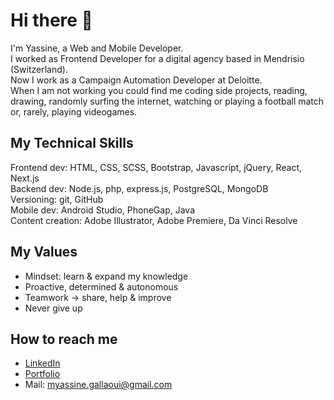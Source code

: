 # Hi there 👋

I'm Yassine, a Web and Mobile Developer.  
I worked as Frontend Developer for a digital agency based in Mendrisio (Switzerland).  
Now I work as a Campaign Automation Developer at Deloitte.  
When I am not working you could find me coding side projects, reading, drawing, randomly surfing the internet, watching or playing a football match or, rarely, playing videogames.  


## My Technical Skills
Frontend dev: HTML, CSS, SCSS, Bootstrap, Javascript, jQuery, React, Next.js  
Backend dev: Node.js, php, express.js, PostgreSQL, MongoDB  
Versioning: git, GitHub  
Mobile dev: Android Studio, PhoneGap, Java  
Content creation: Adobe Illustrator, Adobe Premiere, Da Vinci Resolve  

## My Values

* Mindset: learn & expand my knowledge
* Proactive, determined & autonomous
* Teamwork -> share, help & improve
* Never give up


## How to reach me


* [LinkedIn](https://www.linkedin.com/in/mohamed-yassine-gallaoui/)
* [Portfolio](https://www.yassinegallaoui.info)
* Mail: myassine.gallaoui@gmail.com
